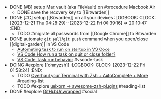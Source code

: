 - DONE [#B] setup Mac vault (aka FileVault) on #procedure Macbook Air
	- DONE save the recovery key to [[Bitwarden]]
- DONE [#C] setup [[Bitwarden]] on all your devices
  :LOGBOOK:
  CLOCK: [2023-12-21 Thu 04:28:29]--[2023-12-22 Fri 00:39:16] =>  20:10:47
  :END:
	- TODO #migrate all passwords from [[Google Chrome]] to Bitwarden
- DONE automate `git pull`/`git push` command when you open/close [[digital-garden]] in VS Code
	- [Automating task to run on startup in VS Code](https://sdivakarrajesh.medium.com/automating-task-to-run-on-startup-in-vscode-fe30d7f99454)
	- [VS Code How run a task on quit or close folder?](https://stackoverflow.com/a/77058296/7753274)
	- [VS Code Task run behavior](https://code.visualstudio.com/docs/editor/tasks#_run-behavior) #vscode-task
- DOING #explore [[ohmyzsh]]
  :LOGBOOK:
  CLOCK: [2023-12-22 Fri 01:58:24]
  :END:
	- TODO [Overhaul your Terminal with Zsh + AutoComplete + More](https://timjames.dev/blog/overhaul-your-terminal-with-zsh-plugins-more-3oag) #reading-list
	- TODO #explore [unixorn -> awesome-zsh-plugins](https://github.com/unixorn/awesome-zsh-plugins) #reading-list
- DONE #explore [GitHubUnwrapped](https://githubunwrapped.com/) #social